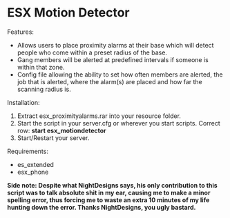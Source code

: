 # ESX Motion Detector

Features:
* Allows users to place proximity alarms at their base which will detect people who come within a preset radius of the base.
* Gang members will be alerted at predefined intervals if someone is within that zone.
* Config file allowing the ability to set how often members are alerted, the job that is alerted, where the alarm(s) are placed and how far the scanning radius is.

Installation:
1. Extract esx_proximityalarms.rar into your resource folder.
2. Start the script in your server.cfg or wherever you start scripts. Correct row: **start esx_motiondetector**
4. Start/Restart your server.

Requirements:
* es_extended
* esx_phone


**Side note: Despite what NightDesigns says, his only contribution to this script was to talk absolute shit in my ear, causing me to make a minor spelling error, thus forcing me to waste an extra 10 minutes of my life hunting down the error. Thanks NightDesigns, you ugly bastard.**
